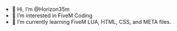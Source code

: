 - 👋 Hi, I’m @Horizon35m
- 👀 I’m interested in FiveM Coding
- 🌱 I’m currently learning FiveM LUA, HTML, CSS, and META files.
